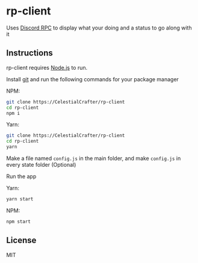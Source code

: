 # rp-client

Uses [Discord RPC](https://discord.com/developers/docs/topics/rpc/) to display what your doing and a status to go along with it

## Instructions

rp-client requires [Node.js](https://nodejs.org/) to run.

Install [git](https://git-scm.com/) and run the following commands for your package manager

NPM:

```sh
git clone https://CelestialCrafter/rp-client
cd rp-client
npm i
```

Yarn:

```sh
git clone https://CelestialCrafter/rp-client
cd rp-client
yarn
```

Make a file named `config.js` in the main folder, and make `config.js` in every state folder (Optional)

Run the app

Yarn:

```sh
yarn start
```

NPM:

```sh
npm start
```

## License

MIT

